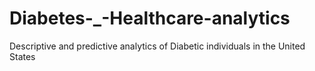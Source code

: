 # Diabetes-_-Healthcare-analytics
Descriptive and predictive analytics of Diabetic individuals in the United States

